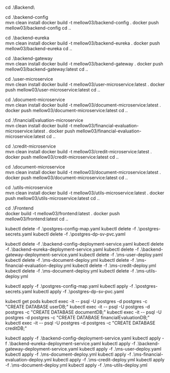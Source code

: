 <!-- Backend -->
cd .\Backend\

cd .\backend-config\
mvn clean install
docker build -t mellow03/backend-config .
docker push mellow03/backend-config
cd ..

cd .\backend-eureka\
mvn clean install
docker build -t mellow03/backend-eureka .
docker push mellow03/backend-eureka
cd ..

cd .\backend-gateway\
mvn clean install
docker build -t mellow03/backend-gateway .
docker push mellow03/backend-gateway:latest
cd ..

cd .\user-microservice\
mvn clean install
docker build -t mellow03/user-microservice:latest .
docker push mellow03/user-microservice:latest
cd ..

cd .\document-microservice\
mvn clean install
docker build -t mellow03/document-microservice:latest .
docker push mellow03/document-microservice:latest
cd ..

cd .\financialEvaluation-microservice\
mvn clean install
docker build -t mellow03/financial-evaluation-microservice:latest .
docker push mellow03/financial-evaluation-microservice:latest
cd ..

cd .\credit-microservice\
mvn clean install
docker build -t mellow03/credit-microservice:latest .
docker push mellow03/credit-microservice:latest
cd ..

cd .\document-microservice\
mvn clean install
docker build -t mellow03/document-microservice:latest .
docker push mellow03/document-microservice:latest
cd ..

cd .\utils-microservice\
mvn clean install
docker build -t mellow03/utils-microservice:latest .
docker push mellow03/utils-microservice:latest
cd ..

<!-- Frontend -->
cd .\Frontend\
docker build -t mellow03/frontend:latest .
docker push mellow03/frontend:latest
cd ..


<!-- Kubernetes -->
<!-- DB delete -->
kubectl delete -f .\postgres-config-map.yaml
kubectl delete -f .\postgres-secrets.yaml 
kubectl delete -f .\postgres-dp-sv-pvc.yaml

<!-- Deployment delete -->
kubectl delete -f .\backend-config-deployment-service.yaml
kubectl delete -f .\backend-eureka-deployment-service.yaml
kubectl delete -f .\backend-gateway-deployment-service.yaml
kubectl delete -f .\ms-user-deploy.yaml
kubectl delete -f .\ms-document-deploy.yml
kubectl delete -f .\ms-financial-evaluation-deploy.yml
kubectl delete -f .\ms-credit-deploy.yml
kubectl delete -f .\ms-document-deploy.yml
kubectl delete -f .\ms-utils-deploy.yml

<!-- Deployment -->
<!-- DB init-->
kubectl apply -f .\postgres-config-map.yaml
kubectl apply -f .\postgres-secrets.yaml
kubectl apply -f .\postgres-dp-sv-pvc.yaml

<!-- Crear las bases de datos -->
kubectl get pods
kubectl exec -it <postgres-pod-name> -- psql -U postgres -d postgres -c "CREATE DATABASE userDB;"
kubectl exec -it <postgres-pod-name> -- psql -U postgres -d postgres -c "CREATE DATABASE documentDB;"
kubectl exec -it <postgres-pod-name> -- psql -U postgres -d postgres -c "CREATE DATABASE financialEvaluationDB;"
kubectl exec -it <postgres-pod-name> -- psql -U postgres -d postgres -c "CREATE DATABASE creditDB;"

<!-- Deploy -->
kubectl apply -f .\backend-config-deployment-service.yaml
kubectl apply -f .\backend-eureka-deployment-service.yaml
kubectl apply -f .\backend-gateway-deployment-service.yaml
kubectl apply -f .\ms-user-deploy.yaml
kubectl apply -f .\ms-document-deploy.yml
kubectl apply -f .\ms-financial-evaluation-deploy.yml
kubectl apply -f .\ms-credit-deploy.yml
kubectl apply -f .\ms-document-deploy.yml
kubectl apply -f .\ms-utils-deploy.yml

